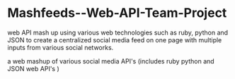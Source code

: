 Mashfeeds--Web-API-Team-Project
===============================

web API mash up using various web technologies such as ruby, python and JSON to create a centralized 
social media feed on one page with multiple inputs from various social networks.


a web mashup of various social media API's  (includes ruby python and JSON web API's )
